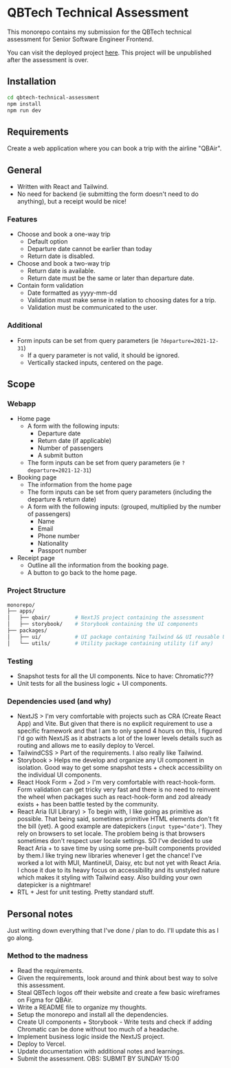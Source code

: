 # QBTech Technical Assessment

This monorepo contains my submission for the QBTech technical assessment for Senior Software Engineer Frontend.

You can visit the deployed project [here](https://qbtech-technical-assessment.vercel.app/). This project will be unpublished after the assessment is over.

## Installation

```bash
cd qbtech-technical-assessment
npm install
npm run dev
```

## Requirements

Create a web application where you can book a trip with the airline "QBAir".

## General
- Written with React and Tailwind.
- No need for backend (ie submitting the form doesn't need to do anything), but a receipt would be nice!

### Features
  - Choose and book a one-way trip
    - Default option
    - Departure date cannot be earlier than today
    - Return date is disabled.
  - Choose and book a two-way trip
    - Return date is available.
    - Return date must be the same or later than departure date.
  - Contain form validation
    - Date formatted as yyyy-mm-dd
    - Validation must make sense in relation to choosing dates for a trip.
    - Validation must be communicated to the user.

### Additional
- Form inputs can be set from query parameters (ie `?departure=2021-12-31`)
  - If a query parameter is not valid, it should be ignored.
  - Vertically stacked inputs, centered on the page.

## Scope

### Webapp
  - Home page
    - A form with the following inputs:
      - Departure date
      - Return date (if applicable)
      - Number of passengers
      - A submit button
    - The form inputs can be set from query parameters (ie `?departure=2021-12-31`)
  - Booking page
    - The information from the home page
    - The form inputs can be set from query parameters (including the departure & return date)
    - A form with the following inputs: (grouped, multiplied by the number of passengers)
      - Name
      - Email
      - Phone number
      - Nationality
      - Passport number
  - Receipt page
    - Outline all the information from the booking page.
    - A button to go back to the home page.

### Project Structure

```bash
monorepo/
├── apps/
│   ├── qbair/        # NextJS project containing the assessment
│   ├── storybook/    # Storybook containing the UI components
├── packages/
│   ├── ui/           # UI package containing Tailwind && UI reusable UI components
│   └── utils/        # Utility package containing utility (if any)
```

### Testing
- Snapshot tests for all the UI components. Nice to have: Chromatic???
- Unit tests for all the business logic + UI components.

### Dependencies used (and why)
- NextJS > I'm very comfortable with projects such as CRA (Create React App) and Vite. But given that there is no explicit requirement to use a specific framework and that I am to only spend 4 hours on this, I figured I'd go with NextJS as it abstracts a lot of the lower levels details such as routing and allows me to easily deploy to Vercel.
- TailwindCSS > Part of the requirements. I also really like Tailwind.
- Storybook > Helps me develop and organize any UI component in isolation. Good way to get some snapshot tests + check accessibility on the individual UI components.
- React Hook Form + Zod > I'm very comfortable with react-hook-form. Form validation can get tricky very fast and there is no need to reinvent the wheel when packages such as react-hook-form and zod already exists + has been battle tested by the community.
- React Aria (UI Library) > To begin with, I like going as primitive as possible. That being said, sometimes primitive HTML elements don't fit the bill (yet). A good example are datepickers (`input type="date"`). They rely on browsers to set locale. The problem being is that browsers sometimes don't respect user locale settings. SO I've decided to use React Aria + to save time by using some pre-built components provided by them.I like trying new libraries whenever I get the chance! I've worked a lot with MUI, MantineUI, Daisy, etc but not yet with React Aria. I chose it due to its heavy focus on accessibility and its unstyled nature which makes it styling with Tailwind easy. Also building your own datepicker is a nightmare!
- RTL + Jest for unit testing. Pretty standard stuff.

## Personal notes
Just writing down everything that I've done / plan to do. I'll update this as I go along.

### Method to the madness
- Read the requirements.
- Given the requirements, look around and think about best way to solve this assessment.
- Steal QBTech logos off their website and create a few basic wireframes on Figma for QBAir.
- Write a README file to organize my thoughts.
- Setup the monorepo and install all the dependencies.
- Create UI components + Storybook - Write tests and check if adding Chromatic can be done without too much of a headache.
- Implement business logic inside the NextJS project.
- Deploy to Vercel.
- Update documentation with additional notes and learnings.
- Submit the assessment. OBS: SUBMIT BY SUNDAY 15:00
